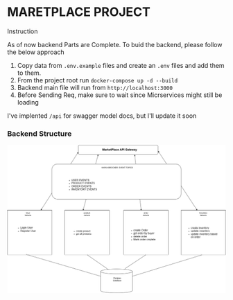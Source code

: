 # MARETPLACE PROJECT

Instruction

As of now backend Parts are Complete. To buid the backend, please follow the below approach

1. Copy data from `.env.example` files and create an `.env` files and add them to them.
2. From the project root run `docker-compose up -d --build`
3. Backend main file will run from      `http://localhost:3000`
4. Before Sending Req, make sure to wait since Micrservices might still be loading

I've implented `/api` for swagger model docs, but I'll update it soon

### Backend Structure

![Screenshot_1](https://github.com/sachin96Boy/zerobeta-assignment/blob/main/marketplace_backend/assets/backend-structure.png)